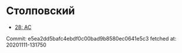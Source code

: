 # Столповский
- [28: AC](28.md)

Commit: e5ea2dd5bafc4ebdf0c00bad9b8580ec0641e5c3
 fetched at: 20201111-131750
